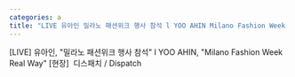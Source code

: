 ```yaml
---
categories: a
title: "LIVE 유아인 밀라노 패션위크 행사 참석 l YOO AHIN Milano Fashion Week Real Way 현장  디스패치  Dispatch"
---
```

[LIVE] 유아인, "밀라노 패션위크 행사 참석" l YOO AHIN, "Milano Fashion Week Real Way" [현장]&nbsp;&nbsp;디스패치 / Dispatch